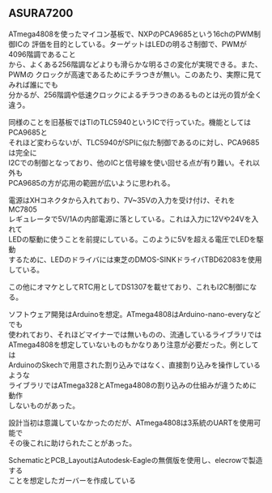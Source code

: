 ## ASURA7200

ATmega4808を使ったマイコン基板で、NXPのPCA9685という16chのPWM制御ICの
評価を目的としている。ターゲットはLEDの明るさ制御で、PWMが4096階調であること  
から、よくある256階調などよりも滑らかな明るさの変化が実現できる。また、PWMの
クロックが高速であるためにチラつきが無い。このあたり、実際に見てみれば誰にでも  
分かるが、256階調や低速クロックによるチラつきのあるものとは光の質が全く違う。

同様のことを旧基板ではTIのTLC5940というICで行っていた。機能としてはPCA9685と  
それほど変わらないが、TLC5940がSPIに似た制御であるのに対し、PCA9685は完全に  
I2Cでの制御となっており、他のICと信号線を使い回せる点が有り難い。それ以外も  
PCA9685の方が応用の範囲が広いように思われる。

電源はXHコネクタから入れており、7V~35Vの入力を受け付け、それをMC7805  
レギュレータで5V/1Aの内部電源に落としている。これは入力に12Vや24Vを入れて  
LEDの駆動に使うことを前提にしている。このように5Vを超える電圧でLEDを駆動  
するために、LEDのドライバには東芝のDMOS-SINKドライバTBD62083を使用
している。  
  
この他にオマケとしてRTC用としてDS1307を載せており、これもI2C制御になる。

ソフトウェア開発はArduinoを想定。ATmega4808はArduino-nano-everyなどでも  
使われており、それほどマイナーでは無いものの、流通しているライブラリでは
ATmega4808を想定していないものもかなりあり注意が必要だった。例としては  
ArduinoのSkechで用意された割り込みではなく、直接割り込みを操作しているような  
ライブラリではATmega328とATmega4808の割り込みの仕組みが違うために動作  
しないものがあった。  
  
設計当初は意識していなかったのだが、ATmega4808は3系統のUARTを使用可能で  
その後これに助けられたことがあった。

SchematicとPCB\_LayoutはAutodesk-Eagleの無償版を使用し、elecrowで製造する  
ことを想定したガーバーを作成している
